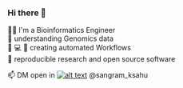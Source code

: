 ### Hi there 👋

:technologist: I'm a Bioinformatics Engineer  
:dna: understanding Genomics data  
:twisted_rightwards_arrows: :computer: :repeat_one: creating automated Workflows  
:telescope: reproducible research and open source software  

:mailbox: DM open in [![alt text][1.1]][1] @sangram_ksahu

[1.1]: http://i.imgur.com/tXSoThF.png

[1]: http://www.twitter.com/sangram_ksahu

<!--

- 🔭 I’m currently working on ...
- 🌱 I’m currently learning ...
- 👯 I’m looking to collaborate on ...
- 🤔 I’m looking for help with ...
- 💬 Ask me about ...
- 📫 How to reach me: ...
- 😄 Pronouns: ...
- ⚡ Fun fact: ...
[twitter]: http://i.imgur.com/tXSoThF.png

-->
